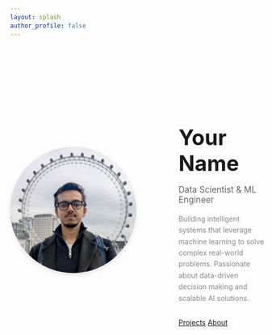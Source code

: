 ```yaml
---
layout: splash
author_profile: false
---
```


<div style="display: flex; align-items: center; justify-content: center; margin: 8em 0; gap: 6em;">
  <div style="flex: 0 0 auto;">
    <img src="/assets/images/profile/avatar.jpg" alt="Profile" style="width: 250px; height: 250px; border-radius: 50%; box-shadow: 0 4px 8px rgba(0,0,0,0.1);">
  </div>
  <div style="max-width: 500px;">
    <h1 style="font-size: 3em; margin-bottom: 0.3em;">Your Name</h1>
    <p style="font-size: 1.2em; color: #666; margin-bottom: 1em;">Data Scientist & ML Engineer</p>
    <p style="font-size: 1em; color: #888; margin-bottom: 2em; line-height: 1.6;">
      Building intelligent systems that leverage machine learning to solve complex real-world problems. Passionate about data-driven decision making and scalable AI solutions.
    </p>
    <div>
      <a href="/projects/" class="btn btn--primary">Projects</a>
      <a href="/about/" class="btn btn--inverse">About</a>
    </div>
  </div>
</div>